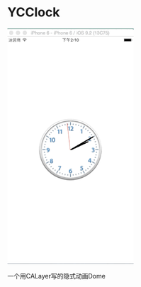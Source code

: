 # YCClock

 ![image](https://github.com/DriverWang/YCClock/blob/master/时钟效果.gif)

一个用CALayer写的隐式动画Dome
